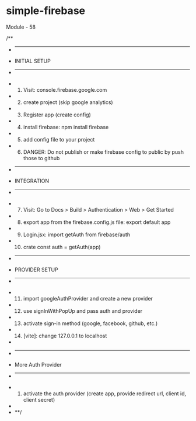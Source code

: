 # simple-firebase
Module - 58



/**
 * ______________
 * INITIAL SETUP
 * ______________
 * 1. Visit: console.firebase.google.com
 * 2. create project (skip google analytics)
 * 3. Register app (create config)
 * 4. install firebase: npm install firebase
 * 5. add config file to your project
 * 6. DANGER: Do not publish or make firebase config to public by push those to github
 * -----------
 * INTEGRATION
 * -----------
 * 7. Visit: Go to Docs > Build > Authentication > Web > Get Started
 * 8. export app from the firebase.config.js file: export default app
 * 9. Login.jsx: import getAuth from firebase/auth
 * 10. crate const auth = getAuth(app)
 * --------------
 * PROVIDER SETUP
 * --------------
 * 11. import googleAuthProvider and create a new provider
 * 12. use signInWithPopUp and pass auth and provider
 * 13. activate sign-in method (google, facebook, github, etc.)
 * 14. [vite]: change 127.0.0.1 to localhost
 * 
 * ----------------------
 * More Auth Provider
 * ---------------------
 * 1. activate the auth provider (create app, provide redirect url, client id, client secret)
 * 
 * **/ 
